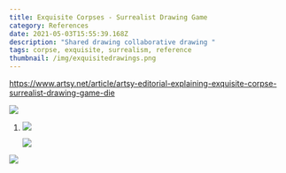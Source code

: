 ```yaml
---
title: Exquisite Corpses - Surrealist Drawing Game
category: References
date: 2021-05-03T15:55:39.168Z
description: "Shared drawing collaborative drawing "
tags: corpse, exquisite, surrealism, reference
thumbnail: /img/exquisitedrawings.png
---
```

https://www.artsy.net/article/artsy-editorial-explaining-exquisite-corpse-surrealist-drawing-game-die

![](/img/esqui32.png)

1. ![](/img/esqui4.png)

   ![](/img/exq2.png)

![](/img/exquisitedrawings.png)